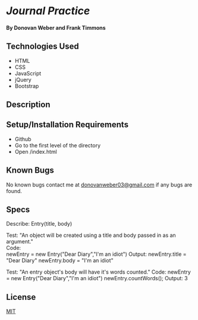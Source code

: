 # _Journal Practice_

#### By Donovan Weber and Frank Timmons

#### 

## Technologies Used

* HTML
* CSS
* JavaScript
* jQuery
* Bootstrap 

## Description

## Setup/Installation Requirements

* Github
* Go to the first level of the directory
* Open /index.html

## Known Bugs

No known bugs contact me at [donovanweber03@gmail.com](mailto:donovanweber03@gmail.com) if any bugs are found.

## Specs

Describe: Entry(title, body)

Test: "An object will be created using a title and body passed in as an argument."  
Code:  
newEntry = new Entry("Dear Diary","I'm an idiot")
Output: newEntry.title = "Dear Diary" newEntry.body = "I'm an idiot"

Test: "An entry object's body will have it's words counted."
Code:
newEntry = new Entry("Dear Diary","I'm an idiot")
newEntry.countWords();
Output: 3

## License

[MIT](https://choosealicense.com/licenses/mit/)